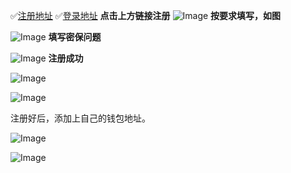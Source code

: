 ✅[注册地址](https://h5.xlthshop.com/#/pages/auth/register?inviteCode=b03fca)
✅[登录地址](https://h5.xlthshop.com)
**点击上方链接注册**
![Image](https://github.com/user-attachments/assets/d6b3d241-2b36-49a5-b279-1151c9194a63)
**按要求填写，如图**

![Image](https://github.com/user-attachments/assets/926d1817-f372-4f22-bc01-8cebfbf967a0)
**填写密保问题**

![Image](https://github.com/user-attachments/assets/434ea316-62b8-44dc-b972-a206cc9d08f5)
**注册成功**

![Image](https://github.com/user-attachments/assets/a548e682-1c10-418b-81ee-147e8e67d30c)

![Image](https://github.com/user-attachments/assets/69d887d3-d3c0-43f4-9a77-1714b5b96c04)


注册好后，添加上自己的钱包地址。

![Image](https://github.com/user-attachments/assets/4d974497-6b21-40b4-8d39-afbd6a3e2706)

![Image](https://github.com/user-attachments/assets/f511a610-0435-47a0-a426-34f764fe9742)